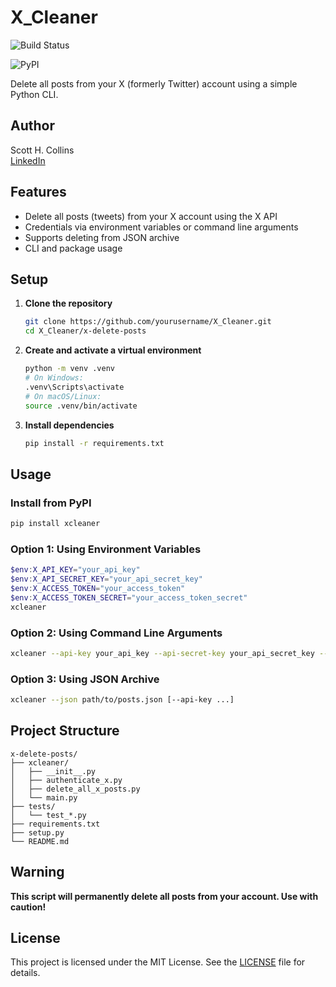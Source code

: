 

# X_Cleaner

![Build Status](https://github.com/scotthcollins/X_Cleaner/actions/workflows/ci.yml/badge.svg?branch=main)

![PyPI](https://img.shields.io/pypi/v/xcleaner?color=blue)

Delete all posts from your X (formerly Twitter) account using a simple Python CLI.

## Author
Scott H. Collins  
[LinkedIn](https://www.linkedin.com/in/scotthcollins/)

## Features
- Delete all posts (tweets) from your X account using the X API
- Credentials via environment variables or command line arguments
- Supports deleting from JSON archive
- CLI and package usage

## Setup
1. **Clone the repository**
	```sh
	git clone https://github.com/yourusername/X_Cleaner.git
	cd X_Cleaner/x-delete-posts
	```
2. **Create and activate a virtual environment**
	```sh
	python -m venv .venv
	# On Windows:
	.venv\Scripts\activate
	# On macOS/Linux:
	source .venv/bin/activate
	```
3. **Install dependencies**
	```sh
	pip install -r requirements.txt
	```


## Usage

### Install from PyPI
```sh
pip install xcleaner
```

### Option 1: Using Environment Variables
```powershell
$env:X_API_KEY="your_api_key"
$env:X_API_SECRET_KEY="your_api_secret_key"
$env:X_ACCESS_TOKEN="your_access_token"
$env:X_ACCESS_TOKEN_SECRET="your_access_token_secret"
xcleaner
```

### Option 2: Using Command Line Arguments
```sh
xcleaner --api-key your_api_key --api-secret-key your_api_secret_key --access-token your_access_token --access-token-secret your_access_token_secret
```

### Option 3: Using JSON Archive
```sh
xcleaner --json path/to/posts.json [--api-key ...]
```

## Project Structure
```
x-delete-posts/
├── xcleaner/
│   ├── __init__.py
│   ├── authenticate_x.py
│   ├── delete_all_x_posts.py
│   └── main.py
├── tests/
│   └── test_*.py
├── requirements.txt
├── setup.py
└── README.md
```

## Warning
**This script will permanently delete all posts from your account. Use with caution!**

## License

This project is licensed under the MIT License. See the [LICENSE](LICENSE) file for details.